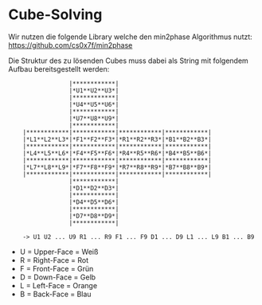 # Cube-Solving

Wir nutzen die folgende Library welche den min2phase Algorithmus nutzt: https://github.com/cs0x7f/min2phase

Die Struktur des zu lösenden Cubes muss dabei als String mit folgendem Aufbau bereitsgestellt werden:


                     |************|
                     |*U1**U2**U3*|
                     |************|
                     |*U4**U5**U6*|
                     |************|
                     |*U7**U8**U9*|
                     |************|
        |************|************|************|************|
        |*L1**L2**L3*|*F1**F2**F3*|*R1**R2**R3*|*B1**B2**B3*|
        |************|************|************|************|
        |*L4**L5**L6*|*F4**F5**F6*|*R4**R5**R6*|*B4**B5**B6*|
        |************|************|************|************|
        |*L7**L8**L9*|*F7**F8**F9*|*R7**R8**R9*|*B7**B8**B9*|
        |************|************|************|************|
                     |************|
                     |*D1**D2**D3*|
                     |************|
                     |*D4**D5**D6*|
                     |************|
                     |*D7**D8**D9*|
                     |************|
       
        -> U1 U2 ... U9 R1 ... R9 F1 ... F9 D1 ... D9 L1 ... L9 B1 ... B9


- U = Upper-Face = Weiß
- R = Right-Face = Rot
- F = Front-Face = Grün
- D = Down-Face = Gelb
- L = Left-Face = Orange
- B = Back-Face = Blau
